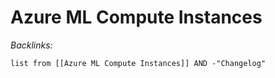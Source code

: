 # Azure ML Compute Instances

*Backlinks:*

````dataview
list from [[Azure ML Compute Instances]] AND -"Changelog"
````
